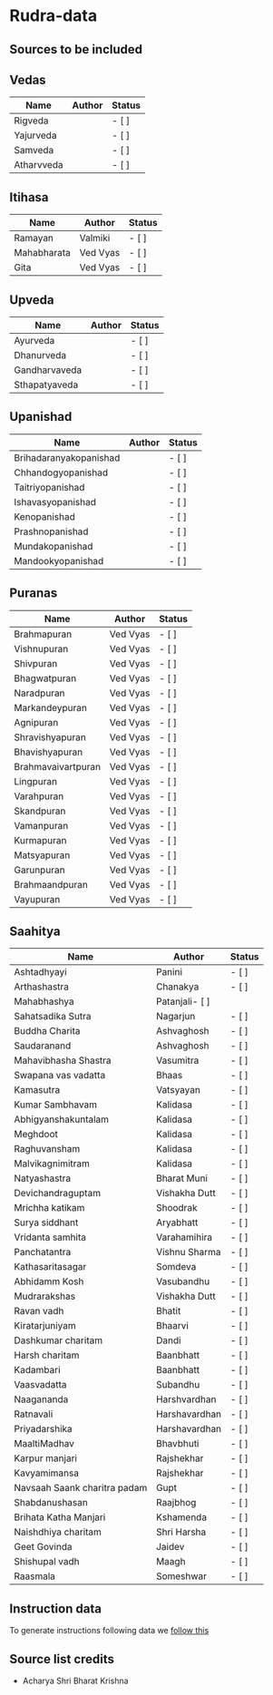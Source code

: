 # Rudra-data

## Sources to be included

## Vedas

|Name|Author|Status|
|-----|-----|------|
|Rigveda||- [ ]|
|Yajurveda||- [ ]|
|Samveda||- [ ]|
|Atharvveda||- [ ]|

## Itihasa

|Name|Author|Status|
|----|------|------|
|Ramayan|Valmiki|- [ ]|
|Mahabharata|Ved Vyas|- [ ]|
|Gita|Ved Vyas|- [ ]|

## Upveda

|Name|Author|Status|
|----|------|------|
|Ayurveda||- [ ]|
|Dhanurveda||- [ ]|
|Gandharvaveda||- [ ]|
|Sthapatyaveda||- [ ]|

## Upanishad

|Name|Author|Status|
|----|------|------|
|Brihadaranyakopanishad||- [ ]|
|Chhandogyopanishad||- [ ]|
|Taitriyopanishad||- [ ]|
|Ishavasyopanishad||- [ ]|
|Kenopanishad||- [ ]|
|Prashnopanishad||- [ ]|
|Mundakopanishad||- [ ]|
|Mandookyopanishad||- [ ]|

## Puranas

|Name|Author|Status|
|----|------|------|
|Brahmapuran|Ved Vyas|- [ ]|
|Vishnupuran|Ved Vyas|- [ ]|
|Shivpuran|Ved Vyas|- [ ]|
|Bhagwatpuran|Ved Vyas|- [ ]|
|Naradpuran|Ved Vyas|- [ ]|
|Markandeypuran|Ved Vyas|- [ ]|
|Agnipuran|Ved Vyas|- [ ]|
|Shravishyapuran|Ved Vyas|- [ ]|
|Bhavishyapuran|Ved Vyas|- [ ]|
|Brahmavaivartpuran|Ved Vyas|- [ ]|
|Lingpuran|Ved Vyas|- [ ]|
|Varahpuran|Ved Vyas|- [ ]|
|Skandpuran|Ved Vyas|- [ ]|
|Vamanpuran|Ved Vyas|- [ ]|
|Kurmapuran|Ved Vyas|- [ ]|
|Matsyapuran|Ved Vyas|- [ ]|
|Garunpuran|Ved Vyas|- [ ]|
|Brahmaandpuran|Ved Vyas|- [ ]|
|Vayupuran|Ved Vyas|- [ ]|

## Saahitya

|Name|Author|Status|
|----|------|------|
|Ashtadhyayi|Panini|- [ ]|
|Arthashastra|Chanakya|- [ ]|
|Mahabhashya|Patanjali- [ ]|
|Sahatsadika Sutra|Nagarjun|- [ ]|
|Buddha Charita|Ashvaghosh|- [ ]|
|Saudaranand|Ashvaghosh|- [ ]|
|Mahavibhasha Shastra|Vasumitra|- [ ]|
|Swapana vas vadatta|Bhaas|- [ ]|
|Kamasutra|Vatsyayan|- [ ]|
|Kumar Sambhavam|Kalidasa|- [ ]|
|Abhigyanshakuntalam|Kalidasa|- [ ]|
|Meghdoot|Kalidasa|- [ ]|
|Raghuvansham|Kalidasa|- [ ]|
|Malvikagnimitram|Kalidasa|- [ ]|
|Natyashastra|Bharat Muni|- [ ]|
|Devichandraguptam|Vishakha Dutt|- [ ]|
|Mrichha katikam|Shoodrak|- [ ]|
|Surya siddhant| Aryabhatt|- [ ]|
|Vridanta samhita| Varahamihira|- [ ]|
|Panchatantra|Vishnu Sharma|- [ ]|
|Kathasaritasagar|Somdeva|- [ ]|
|Abhidamm Kosh|Vasubandhu|- [ ]|
|Mudrarakshas|Vishakha Dutt|- [ ]|
|Ravan vadh|Bhatit|- [ ]|
|Kiratarjuniyam|Bhaarvi|- [ ]|
|Dashkumar charitam|Dandi|- [ ]|
|Harsh charitam|Baanbhatt|- [ ]|
|Kadambari|Baanbhatt|- [ ]|
|Vaasvadatta|Subandhu|- [ ]|
|Naagananda|Harshvardhan|- [ ]|
|Ratnavali|Harshavardhan|- [ ]|
|Priyadarshika|Harshavardhan|- [ ]|
|MaaltiMadhav|Bhavbhuti|- [ ]|
|Karpur manjari|Rajshekhar|- [ ]|
|Kavyamimansa|Rajshekhar|- [ ]|
|Navsaah Saank charitra padam|Gupt|- [ ]|
|Shabdanushasan|Raajbhog|- [ ]|
|Brihata Katha Manjari|Kshamenda|- [ ]|
|Naishdhiya charitam|Shri Harsha|- [ ]|
|Geet Govinda|Jaidev|- [ ]|
|Shishupal vadh|Maagh|- [ ]|
|Raasmala|Someshwar|- [ ]|

## Instruction data

To generate instructions following data we [follow this](Generation.md)


## Source list credits

- Acharya Shri Bharat Krishna